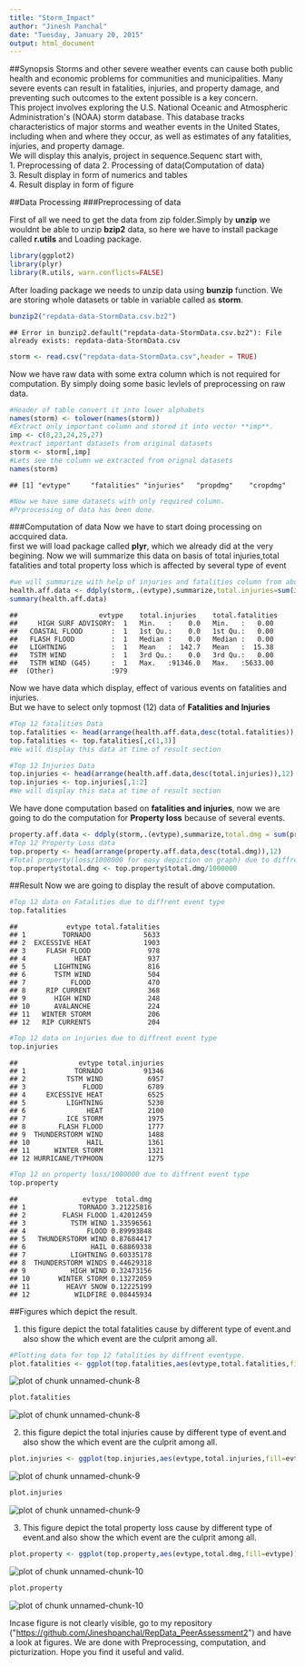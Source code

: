 ```yaml
---
title: "Storm_Impact"
author: "Jinesh Panchal"
date: "Tuesday, January 20, 2015"
output: html_document
---
```

##Synopsis
    Storms and other severe weather events can cause both public health and economic problems for communities and municipalities. Many severe events can result in fatalities, injuries, and property damage, and preventing such outcomes to the extent possible is a key concern.  
    This project involves exploring the U.S. National Oceanic and Atmospheric Administration's (NOAA) storm database. This database tracks characteristics of major storms and weather events in the United States, including when and where they occur, as well as estimates of any fatalities, injuries, and property damage.  
    We will display this analyis, project in sequence.Sequenc start with,  
    1. Preprocessing of data
    2. Processing of data(Computation of data)  
    3. Result display in form of numerics and tables  
    4. Result display in form of figure  
    
 
##Data Processing
###Preprocessing of data  
   
   First of all we need to get the data from zip folder.Simply by **unzip** we wouldnt be able to unzip **bzip2** data, so here we have to install package called **r.utils** and Loading package.
     

```r
library(ggplot2)
library(plyr)
library(R.utils, warn.conflicts=FALSE)
```

After loading package we needs to unzip data using **bunzip** function.  We are storing whole datasets or table in variable called as **storm**.


```r
bunzip2("repdata-data-StormData.csv.bz2")
```

```
## Error in bunzip2.default("repdata-data-StormData.csv.bz2"): File already exists: repdata-data-StormData.csv
```

```r
storm <- read.csv("repdata-data-StormData.csv",header = TRUE)
```
Now we have raw data with some extra column which is not required for computation.    By simply doing some basic levlels of preprocessing on raw data.

```r
#Header of table convert it into lower alphabets
names(storm) <- tolower(names(storm))
#Extract only important column and stored it into vector **imp**.
imp <- c(8,23,24,25,27)
#extract important datasets from original datasets
storm <- storm[,imp]
#Lets see the column we extracted from orignal datasets
names(storm)
```

```
## [1] "evtype"     "fatalities" "injuries"   "propdmg"    "cropdmg"
```

```r
#Now we have same datasets with only required column.
#Prprocessing of data has been done.
```
 
###Computation of data
Now we have to start doing processing on accquired data.  
first we will load package called **plyr**, which we already did at the very begining.  Now we will summarize this data on basis of total injuries,total fatalities and total property loss which is affected by several type of event
 

```r
#we will summarize with help of injuries and fatalities column from above extracted datasets called as storm
health.aff.data <- ddply(storm,.(evtype),summarize,total.injuries=sum(injuries,na.rm=T),total.fatalities=sum(fatalities,na.rm=T))
summary(health.aff.data)
```

```
##                    evtype    total.injuries    total.fatalities 
##     HIGH SURF ADVISORY:  1   Min.   :    0.0   Min.   :   0.00  
##   COASTAL FLOOD       :  1   1st Qu.:    0.0   1st Qu.:   0.00  
##   FLASH FLOOD         :  1   Median :    0.0   Median :   0.00  
##   LIGHTNING           :  1   Mean   :  142.7   Mean   :  15.38  
##   TSTM WIND           :  1   3rd Qu.:    0.0   3rd Qu.:   0.00  
##   TSTM WIND (G45)     :  1   Max.   :91346.0   Max.   :5633.00  
##  (Other)              :979
```

Now we have data which display, effect of various events on fatalities and injuries.  
But we have to select only topmost (12) data of **Fatalities and Injuries**   


```r
#Top 12 fatalities Data
top.fatalities <- head(arrange(health.aff.data,desc(total.fatalities)),12)
top.fatalities <- top.fatalities[,c(1,3)]
#We will display this data at time of result section

#Top 12 Injuries Data
top.injuries <- head(arrange(health.aff.data,desc(total.injuries)),12)
top.injuries <- top.injuries[,1:2]
#We will display this data at time of result section
```

We have done computation based on **fatalities and injuries**, now we are going to do the computation for **Property loss** because of several events.

```r
property.aff.data <- ddply(storm,.(evtype),summarize,total.dmg = sum(propdmg,na.rm=T))
#Top 12 Property Loss data
top.property <- head(arrange(property.aff.data,desc(total.dmg)),12)
#Total property(loss/1000000 for easy depiction on graph) due to diffrent type of event.  
top.property$total.dmg <- top.property$total.dmg/1000000
```

##Result
Now we are going to display the result of above computation.  

```r
#Top 12 data on Fatalities due to diffrent event type
top.fatalities
```

```
##            evtype total.fatalities
## 1         TORNADO             5633
## 2  EXCESSIVE HEAT             1903
## 3     FLASH FLOOD              978
## 4            HEAT              937
## 5       LIGHTNING              816
## 6       TSTM WIND              504
## 7           FLOOD              470
## 8     RIP CURRENT              368
## 9       HIGH WIND              248
## 10      AVALANCHE              224
## 11   WINTER STORM              206
## 12   RIP CURRENTS              204
```

```r
#Top 12 data on injuries due to diffrent event type
top.injuries
```

```
##               evtype total.injuries
## 1            TORNADO          91346
## 2          TSTM WIND           6957
## 3              FLOOD           6789
## 4     EXCESSIVE HEAT           6525
## 5          LIGHTNING           5230
## 6               HEAT           2100
## 7          ICE STORM           1975
## 8        FLASH FLOOD           1777
## 9  THUNDERSTORM WIND           1488
## 10              HAIL           1361
## 11      WINTER STORM           1321
## 12 HURRICANE/TYPHOON           1275
```

```r
#Top 12 on property loss/1000000 due to diffrent event type
top.property
```

```
##                evtype  total.dmg
## 1             TORNADO 3.21225816
## 2         FLASH FLOOD 1.42012459
## 3           TSTM WIND 1.33596561
## 4               FLOOD 0.89993848
## 5   THUNDERSTORM WIND 0.87684417
## 6                HAIL 0.68869338
## 7           LIGHTNING 0.60335178
## 8  THUNDERSTORM WINDS 0.44629318
## 9           HIGH WIND 0.32473156
## 10       WINTER STORM 0.13272059
## 11         HEAVY SNOW 0.12225199
## 12           WILDFIRE 0.08445934
```

##Figures which depict the result. 
1. this figure depict the total fatalities cause by different type of event.and also show the which event are the culprit among all.


```r
#Plotting data for top 12 fatalities by diffrent eventype.
plot.fatalities <- ggplot(top.fatalities,aes(evtype,total.fatalities,fill=evtype))+geom_bar(stat = "identity")+scale_fill_discrete("Event Type")+theme(legend.title = element_text(colour="blue", size=16, face="bold"))+ggtitle("Most harmful (Top-12) event affected on human health - FATALITIES")+xlab("Event Type")+ylab("Total Fatalities")+ggsave("fatalities.png",width = 20,height = 10)
```

![plot of chunk unnamed-chunk-8](figure/unnamed-chunk-8-1.png) 

```r
plot.fatalities
```

![plot of chunk unnamed-chunk-8](figure/unnamed-chunk-8-2.png) 

2. this figure depict the total injuries cause by different type of event.and also show the which event are the culprit among all.


```r
plot.injuries <- ggplot(top.injuries,aes(evtype,total.injuries,fill=evtype))+geom_bar(stat = "identity")+scale_fill_discrete("Event Type")+theme(legend.title = element_text(colour="blue", size=16, face="bold"))+ggtitle("Most harmful (Top-12) event affected on human health - INJURIES")+xlab("Event Type")+ylab("Total Injuries")+ggsave("injuries.png",width = 20,height = 10)
```

![plot of chunk unnamed-chunk-9](figure/unnamed-chunk-9-1.png) 

```r
plot.injuries
```

![plot of chunk unnamed-chunk-9](figure/unnamed-chunk-9-2.png) 


3. This figure depict the total property loss cause by different type of event.and also show the which event are the culprit among all.


```r
plot.property <- ggplot(top.property,aes(evtype,total.dmg,fill=evtype))+geom_bar(stat = "identity")+scale_fill_discrete("Event Type")+theme(legend.title = element_text(colour="blue", size=16, face="bold"))+ggtitle("Most harmful (Top-12) event which have greatest economic consequences")+xlab("Event Type")+ylab("Total Economic loss in millions")+ggsave("Propertyloss.png",width = 20,height = 10)
```

![plot of chunk unnamed-chunk-10](figure/unnamed-chunk-10-1.png) 

```r
plot.property
```

![plot of chunk unnamed-chunk-10](figure/unnamed-chunk-10-2.png) 

Incase figure is not clearly visible, go to my repository ("https://github.com/Jineshpanchal/RepData_PeerAssessment2") and have a look at figures. 
We are done with Preprocessing, computation, and picturization.
Hope you find it useful and valid.
